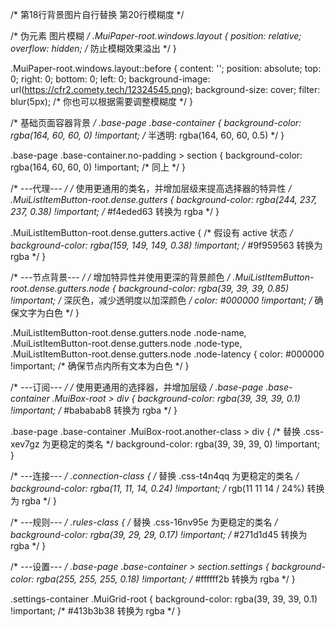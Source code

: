 /*
    第18行背景图片自行替换
    第20行模糊度
*/

/* 伪元素 图片模糊 */
.MuiPaper-root.windows.layout {
  position: relative;
  overflow: hidden; /* 防止模糊效果溢出 */
}

.MuiPaper-root.windows.layout::before {
  content: '';
  position: absolute;
  top: 0;
  right: 0;
  bottom: 0;
  left: 0;
  background-image: url(https://cfr2.comety.tech/12324545.png);
  background-size: cover;
  filter: blur(5px);
  /* 你也可以根据需要调整模糊度 */
}

/* 基础页面容器背景 */
.base-page .base-container {
    background-color: rgba(164, 60, 60, 0) !important; /* 半透明: rgba(164, 60, 60, 0.5) */
}

.base-page .base-container.no-padding > section {
    background-color: rgba(164, 60, 60, 0) !important; /* 同上 */
}

/* ---代理--- */
/* 使用更通用的类名，并增加层级来提高选择器的特异性 */
.MuiListItemButton-root.dense.gutters {
    background-color: rgba(244, 237, 237, 0.38) !important; /* #f4eded63 转换为 rgba */
}

.MuiListItemButton-root.dense.gutters.active { /* 假设有 active 状态 */
    background-color: rgba(159, 149, 149, 0.38) !important; /* #9f959563 转换为 rgba */
}

/* ---节点背景--- */
/* 增加特异性并使用更深的背景颜色 */
.MuiListItemButton-root.dense.gutters.node {
    background-color: rgba(39, 39, 39, 0.85) !important; /* 深灰色，减少透明度以加深颜色 */
    color: #000000 !important; /* 确保文字为白色 */
}

.MuiListItemButton-root.dense.gutters.node .node-name,
.MuiListItemButton-root.dense.gutters.node .node-type,
.MuiListItemButton-root.dense.gutters.node .node-latency {
    color: #000000 !important; /* 确保节点内所有文本为白色 */
}

/* ---订阅--- */
/* 使用更通用的选择器，并增加层级 */
.base-page .base-container .MuiBox-root > div {
    background-color: rgba(39, 39, 39, 0.1) !important; /* #bababab8 转换为 rgba */
}

.base-page .base-container .MuiBox-root.another-class > div { /* 替换 .css-xev7gz 为更稳定的类名 */
    background-color: rgba(39, 39, 39, 0) !important;
}

/* ---连接--- */
.connection-class { /* 替换 .css-t4n4qq 为更稳定的类名 */
    background-color: rgba(11, 11, 14, 0.24) !important; /* rgb(11 11 14 / 24%) 转换为 rgba */
}

/* ---规则--- */
.rules-class { /* 替换 .css-16nv95e 为更稳定的类名 */
    background-color: rgba(39, 29, 29, 0.17) !important; /* #271d1d45 转换为 rgba */
}

/* ---设置--- */
.base-page .base-container > section.settings {
    background-color: rgba(255, 255, 255, 0.18) !important; /* #ffffff2b 转换为 rgba */
}

.settings-container .MuiGrid-root {
    background-color: rgba(39, 39, 39, 0.1) !important; /* #413b3b38 转换为 rgba */
}
